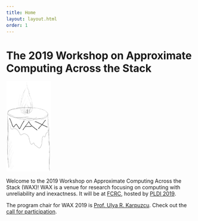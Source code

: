 ```yaml
---
title: Home
layout: layout.html
order: 1
---
```

# The 2019 Workshop on Approximate Computing Across the Stack

<img src="waxlogo500.jpg" style="max-width: 120px;" class="illus">

Welcome to the 2019 Workshop on Approximate Computing Across the Stack (WAX)! WAX is a venue for research focusing on computing with unreliability and inexactness.
It will be at [FCRC][], hosted by [PLDI 2019][].

The program chair for WAX 2019 is [Prof. Ulya R. Karpuzcu][ulya].
Check out the [call for participation][cfp].

[cfp]: http://approximate.computer/wax2018/cfp.html
[fcrc]: https://fcrc.acm.org
[pldi 2019]: https://conf.researchr.org/home/pldi-2019
[ulya]: http://people.ece.umn.edu/~ukarpuzc/Karpuzcu.html
